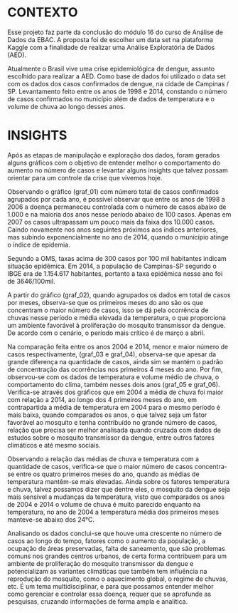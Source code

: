 # CONTEXTO

Esse projeto faz parte da conclusão do módulo 16 do curso de Análise de Dados da EBAC. A proposta foi de escolher um data set na plataforma Kaggle com a finalidade de realizar uma Análise Exploratória de Dados (AED).

Atualmente o Brasil vive uma crise epidemiológica de dengue, assunto escolhido para realizar a AED. Como base de dados foi utilizado o data set com os dados dos casos confirmados de dengue, na cidade de Campinas / SP. Levantamento feito entre os anos de 1998 e 2014, constando o número de casos confirmados no município além de dados de temperatura e o volume de chuva ao longo desses anos.

# INSIGHTS

Após as etapas de manipulação e exploração dos dados, foram gerados alguns gráficos com o objetivo de entender melhor o comportamento do aumento no número de casos e levantar alguns insights que talvez possam orientar para um controle da crise que vivemos hoje.

Observando o gráfico (graf_01) com número total de casos confirmados agrupados por cada ano, é possível observar que entre os anos de 1998 a 2006 a doença permaneceu controlada com o número de casos abaixo de 1.000 e na maioria dos anos nesse período abaixo de 100 casos. Apenas em 2007 os casos ultrapassam um pouco mais da faixa dos 10.000 casos. Caindo novamente nos anos seguintes próximos aos índices anteriores, mas subindo exponencialmente no ano de 2014, quando o município atinge o índice de epidemia.

Segundo a OMS, taxas acima de 300 casos por 100 mil habitantes indicam situação epidêmica. Em 2014, a população de Campinas-SP segundo o IBGE era de 1.154.617 habitantes, portanto a taxa epidêmica nesse ano foi de 3646/100mil.

A partir do gráfico (graf_02), quando agrupados os dados em total de casos por meses, observa-se que os primeiros meses do ano são os que concentram o maior número de casos, isso se dá pela ocorrência de chuvas nesse período e média elevada da temperatura, o que proporciona um ambiente favorável à proliferação do mosquito transmissor da dengue. De acordo com o cenário, o período mais crítico é de março a abril.

Na comparação feita entre os anos 2004 e 2014, menor e maior número de casos respectivamente, (graf_03 e graf_04), observa-se que apesar da grande diferença na quantidade de casos, ainda sim se mantém o padrão de concentração das ocorrências nos primeiros 4 meses do ano. Por fim, observou-se com os dados de temperatura e volume médio de chuva, o comportamento do clima, também nesses dois anos (graf_05 e graf_06). Verifica-se através dos gráficos que em 2004 a média de chuva foi maior com relação a 2014, ao longo dos 4 primeiros meses do ano, em contrapartida a média de temperatura em 2004 para o mesmo período é mais baixa, quando comparados os anos, o que talvez seja um fator favorável ao mosquito e tenha contribuído no grande número de casos, relação que precisa ser melhor analisada quando cruzada com dados de estudos sobre o mosquito transmissor da dengue, entre outros fatores climáticos e até mesmo sociais.

Observando a relação das médias de chuva e temperatura com a quantidade de casos, verifica-se que o maior número de casos concentra-se entre os quatro primeiros meses do ano, quando as médias de temperatura mantêm-se mais elevadas. Ainda sobre os fatores temperatura e chuva, talvez possamos dizer que dentre eles, o mosquito da dengue seja mais sensível a mudanças da temperatura, visto que comparados os anos de 2004 e 2014 o volume de chuva é muito parecido enquanto na temperatura, no ano de 2004 a temperatura média dos primeiros meses manteve-se abaixo dos 24°C.

Analisando os dados conclui-se que houve uma crescente no número de casos ao longo do tempo, fatores como o aumento da população, a ocupação de áreas preservadas, falta de saneamento, que são problemas comuns nos grandes centros urbanos, de certa forma contribuem para um ambiente de proliferação do mosquito transmissor da dengue e potencializam as variantes climáticas que também tem influência na reprodução do mosquito, como o aquecimento global, o regime de chuvas, etc. É um tema multidisciplinar, e para que possamos entender melhor como gerenciar e controlar essa doença, requer que se aprofunde as pesquisas, cruzando informações de forma ampla e analítica.


